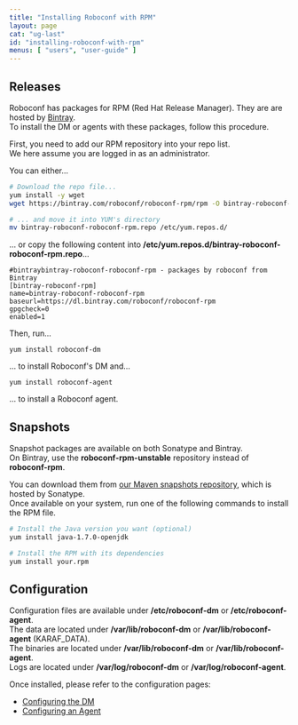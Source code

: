 ```yaml
---
title: "Installing Roboconf with RPM"
layout: page
cat: "ug-last"
id: "installing-roboconf-with-rpm"
menus: [ "users", "user-guide" ]
---
```


## Releases

Roboconf has packages for RPM (Red Hat Release Manager). They are are hosted by [Bintray](https://bintray.com/roboconf/roboconf-rpm).  
To install the DM or agents with these packages, follow this procedure.

First, you need to add our RPM repository into your repo list.  
We here assume you are logged in as an administrator.

You can either...

```bash
# Download the repo file...
yum install -y wget
wget https://bintray.com/roboconf/roboconf-rpm/rpm -O bintray-roboconf-roboconf-rpm.repo

# ... and move it into YUM's directory
mv bintray-roboconf-roboconf-rpm.repo /etc/yum.repos.d/
```

... or copy the following content into **/etc/yum.repos.d/bintray-roboconf-roboconf-rpm.repo**...

```properties
#bintraybintray-roboconf-roboconf-rpm - packages by roboconf from Bintray
[bintray-roboconf-rpm]
name=bintray-roboconf-roboconf-rpm
baseurl=https://dl.bintray.com/roboconf/roboconf-rpm
gpgcheck=0
enabled=1
```

Then, run...

```
yum install roboconf-dm
```

... to install Roboconf's DM and...

```
yum install roboconf-agent
```

... to install a Roboconf agent.


## Snapshots

Snapshot packages are available on both Sonatype and Bintray.  
On Bintray, use the **roboconf-rpm-unstable** repository instead of **roboconf-rpm**.
 
You can download them from 
[our Maven snapshots repository](https://oss.sonatype.org/content/repositories/snapshots/net/roboconf/),
which is hosted by Sonatype.  
Once available on your system, run one of the following commands to install the RPM file.

```bash
# Install the Java version you want (optional)
yum install java-1.7.0-openjdk

# Install the RPM with its dependencies
yum install your.rpm
```


## Configuration

Configuration files are available under **/etc/roboconf-dm** or **/etc/roboconf-agent**.  
The data are located under **/var/lib/roboconf-dm** or **/var/lib/roboconf-agent** (KARAF\_DATA).  
The binaries are located under **/var/lib/roboconf-dm** or **/var/lib/roboconf-agent**.  
Logs are located under **/var/log/roboconf-dm** or **/var/log/roboconf-agent**.

Once installed, please refer to the configuration pages:

* [Configuring the DM](configuring-the-deployment-manager.html)
* [Configuring an Agent](configuring-an-agent.html)
